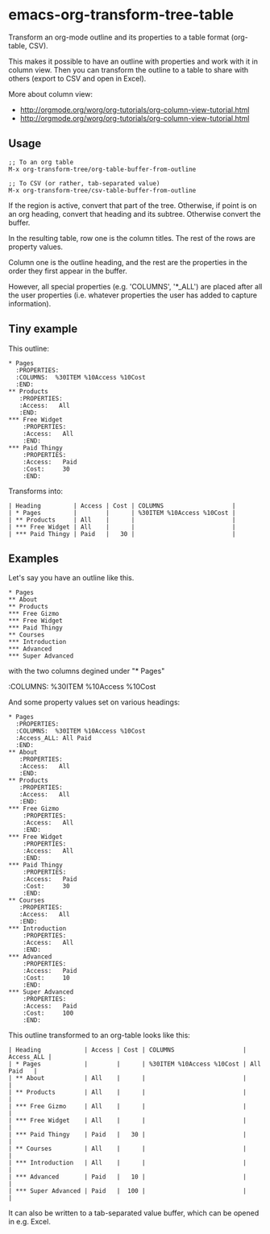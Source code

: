 emacs-org-transform-tree-table
==============================

Transform an org-mode outline and its properties to a table format
(org-table, CSV).

This makes it possible to have an outline with properties and work
with it in column view. Then you can transform the outline to a table
to share with others (export to CSV and open in Excel).

More about column view:

* http://orgmode.org/worg/org-tutorials/org-column-view-tutorial.html
* http://orgmode.org/worg/org-tutorials/org-column-view-tutorial.html


## Usage

    ;; To an org table
    M-x org-transform-tree/org-table-buffer-from-outline

    ;; To CSV (or rather, tab-separated value)
    M-x org-transform-tree/csv-table-buffer-from-outline

If the region is active, convert that part of the
tree. Otherwise, if point is on an org heading, convert that
heading and its subtree. Otherwise convert the buffer.

In the resulting table, row one is the column titles. The rest of
the rows are property values.

Column one is the outline heading, and the rest are the
properties in the order they first appear in the buffer.

However, all special properties (e.g. 'COLUMNS', '*_ALL') are
placed after all the user properties (i.e. whatever properties
the user has added to capture information).


## Tiny example

This outline:

    * Pages
      :PROPERTIES:
      :COLUMNS:  %30ITEM %10Access %10Cost
      :END:
    ** Products
       :PROPERTIES:
       :Access:   All
       :END:
    *** Free Widget
        :PROPERTIES:
        :Access:   All
        :END:
    *** Paid Thingy
        :PROPERTIES:
        :Access:   Paid
        :Cost:     30
        :END:

Transforms into:

    | Heading         | Access | Cost | COLUMNS                   |
    | * Pages         |        |      | %30ITEM %10Access %10Cost |
    | ** Products     | All    |      |                           |
    | *** Free Widget | All    |      |                           |
    | *** Paid Thingy | Paid   |   30 |                           |



## Examples

Let's say you have an outline like this.

    * Pages
    ** About
    ** Products
    *** Free Gizmo
    *** Free Widget
    *** Paid Thingy
    ** Courses
    *** Introduction
    *** Advanced
    *** Super Advanced

with the two columns degined under "* Pages"

  :COLUMNS:  %30ITEM %10Access %10Cost

And some property values set on various headings:

    * Pages
      :PROPERTIES:
      :COLUMNS:  %30ITEM %10Access %10Cost
      :Access_ALL: All Paid
      :END:
    ** About
       :PROPERTIES:
       :Access:   All
       :END:
    ** Products
       :PROPERTIES:
       :Access:   All
       :END:
    *** Free Gizmo
        :PROPERTIES:
        :Access:   All
        :END:
    *** Free Widget
        :PROPERTIES:
        :Access:   All
        :END:
    *** Paid Thingy
        :PROPERTIES:
        :Access:   Paid
        :Cost:     30
        :END:
    ** Courses
       :PROPERTIES:
       :Access:   All
       :END:
    *** Introduction
        :PROPERTIES:
        :Access:   All
        :END:
    *** Advanced
        :PROPERTIES:
        :Access:   Paid
        :Cost:     10
        :END:
    *** Super Advanced
        :PROPERTIES:
        :Access:   Paid
        :Cost:     100
        :END:


This outline transformed to an org-table looks like this:

    | Heading            | Access | Cost | COLUMNS                   | Access_ALL |
    | * Pages            |        |      | %30ITEM %10Access %10Cost | All Paid   |
    | ** About           | All    |      |                           |            |
    | ** Products        | All    |      |                           |            |
    | *** Free Gizmo     | All    |      |                           |            |
    | *** Free Widget    | All    |      |                           |            |
    | *** Paid Thingy    | Paid   |   30 |                           |            |
    | ** Courses         | All    |      |                           |            |
    | *** Introduction   | All    |      |                           |            |
    | *** Advanced       | Paid   |   10 |                           |            |
    | *** Super Advanced | Paid   |  100 |                           |            |

It can also be written to a tab-separated value buffer, which can be
opened in e.g. Excel.


